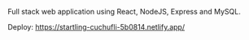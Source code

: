 Full stack web application using React, NodeJS, Express and MySQL.

Deploy: https://startling-cuchufli-5b0814.netlify.app/
